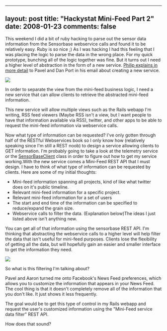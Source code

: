 
---
layout: post
title: "Hackystat Mini-Feed Part 2"
date: 2008-01-23
comments: false
---


This weekend I did a bit of ruby hacking to parse out the sensor data information from the Sensorbase 
webservice calls and found it to be relatively easy. Ruby is so nice ;)  As I was hacking I had this 
feeling that I was placing the logic to parse the data in the wrong place. For my quick prototype, 
bunching all of the logic together was fine. But it turns out I need a higher level of abstraction in the 
form of a new service. [Philip explains in more detail][1] to Pavel and Dan Port in his email about 
creating a new service.

[![][2] ][3] 

In order to separate the view from the mini-feed business logic, I need a new service that can allow clients to retrieve the abstracted mini-feed information. 

This new service will allow multiple views such as the Rails webapp I'm writing, RSS feed viewers (Maybe 
RSS isn't a view, but I want people to have that information available via RSS), twitter, and other apps 
to be able to request the mini-feed information via webservice calls.

Now what type of information can be requested? I've only gotten through half of the RESTful Webservices book so I only know how (relatively speaking since I'm still a REST noob) to design a service allowing clients to GET information. I'm probably going to take a look at the telemetry service or the [SensorBaseClient][4] class in order to figure out how to get my service working.With the new service comes a Mini-Feed REST API that I must design. I have to think of what type of information can be requested by clients. Here are some of my initial thoughts:

- Mini-feed information spanning all projects, kind of like what twitter does on it's public timeline.
- Relevant mini-feed information for a specific project.
- Relevant mini-feed information for a set of users
- The start and end time of the information can be specified to reduce/expand the grain size.
- Webservice calls to filter the data. (Explanation below)The ideas I just listed above isn't anything new.

You can get all of that information using the sensorbase REST API. I'm thinking that abstracting the 
webservice calls to a higher level will help filter the data that isn't useful for mini-feed purposes. Clients lose the flexibility of getting all the data, but will hopefully gain an easier and smaller 
interface to get the information they need.

[![][5] ][6] 

So what is this filtering I'm talking about?  

Pavel and Aaron turned me onto Facebook's News Feed preferences, which allows you to customize the 
information that appears in your News Feed. The cool thing is that it doesn't completely remove all of 
the information that you don't like. It just shows it less frequently.

The goal would be to get this type of control in my Rails webapp and request the user's customized information using the "Mini-Feed service data filter" REST API.

How does that sound?[][7] 


  [1]: http://groups.google.com/group/hackystat-dev/msg/4ef6d1ed3ded82fd
  [2]: http://4.bp.blogspot.com/_gZ-LJtj9hxw/R5cjR-bD7bI/AAAAAAAAAEg/K4jJukZ4wbY/s320/mini-feed-stack.jpg
  [3]: http://4.bp.blogspot.com/_gZ-LJtj9hxw/R5cjR-bD7bI/AAAAAAAAAEg/K4jJukZ4wbY/s1600-h/mini-feed-stack.jpg
  [4]: http://hackystat-sensorbase-uh.googlecode.com/svn/trunk/javadoc/org/hackystat/sensorbase/client/SensorBaseClient.html
  [5]: http://4.bp.blogspot.com/_gZ-LJtj9hxw/R5cov-bD7cI/AAAAAAAAAEo/gYw8RVQqqyQ/s320/facebook_eq.JPG
  [6]: http://4.bp.blogspot.com/_gZ-LJtj9hxw/R5cov-bD7cI/AAAAAAAAAEo/gYw8RVQqqyQ/s1600-h/facebook_eq.JPG
  [7]: http://3.bp.blogspot.com/_gZ-LJtj9hxw/R5ch7ubD7ZI/AAAAAAAAAEQ/3uNE-zyZU24/s1600-h/mini-feed-stack.jpg
